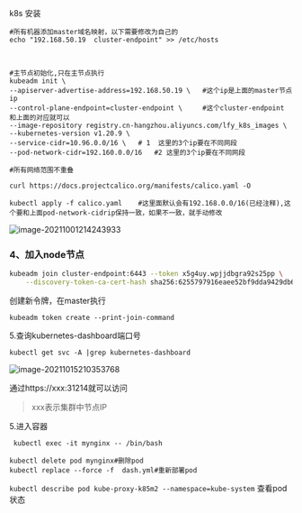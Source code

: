 k8s 安装

```shell
#所有机器添加master域名映射，以下需要修改为自己的
echo "192.168.50.19  cluster-endpoint" >> /etc/hosts



#主节点初始化,只在主节点执行
kubeadm init \
--apiserver-advertise-address=192.168.50.19 \   #这个ip是上面的master节点ip
--control-plane-endpoint=cluster-endpoint \     #这个cluster-endpoint 和上面的对应就可以
--image-repository registry.cn-hangzhou.aliyuncs.com/lfy_k8s_images \
--kubernetes-version v1.20.9 \
--service-cidr=10.96.0.0/16 \   # 1  这里的3个ip要在不同网段
--pod-network-cidr=192.160.0.0/16   #2 这里的3个ip要在不同网段

#所有网络范围不重叠

```





```shell
curl https://docs.projectcalico.org/manifests/calico.yaml -O

kubectl apply -f calico.yaml    #这里面默认会有192.168.0.0/16(已经注释),这个要和上面pod-network-cidrip保持一致，如果不一致，就手动修改
```

![image-20211001214243933](C:\Users\wbo11\AppData\Roaming\Typora\typora-user-images\image-20211001214243933.png)





### 4、加入node节点

```bash
kubeadm join cluster-endpoint:6443 --token x5g4uy.wpjjdbgra92s25pp \
	--discovery-token-ca-cert-hash sha256:6255797916eaee52bf9dda9429db616fcd828436708345a308f4b917d3457a22
```

创建新令牌，在master执行

`kubeadm token create --print-join-command`

5.查询kubernetes-dashboard端口号

```
kubectl get svc -A |grep kubernetes-dashboard
```

![image-20211015210353768](C:\Users\wangbo\AppData\Roaming\Typora\typora-user-images\image-20211015210353768.png)

通过https://xxx:31214就可以访问  

> xxx表示集群中节点IP

5.进入容器  

```shell
 kubectl exec -it mynginx -- /bin/bash
```





```shell
kubectl delete pod mynginx#删除pod
kubectl replace --force -f  dash.yml#重新部署pod
```



`kubectl describe pod kube-proxy-k85m2 --namespace=kube-system` 查看pod状态
